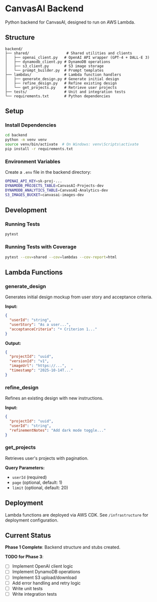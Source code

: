 # CanvasAI Backend

Python backend for CanvasAI, designed to run on AWS Lambda.

## Structure

```
backend/
├── shared/                 # Shared utilities and clients
│   ├── openai_client.py   # OpenAI API wrapper (GPT-4 + DALL-E 3)
│   ├── dynamodb_client.py # DynamoDB operations
│   ├── s3_client.py       # S3 image storage
│   └── prompt_builder.py  # Prompt templates
├── lambdas/               # Lambda function handlers
│   ├── generate_design.py # Generate initial design
│   ├── refine_design.py   # Refine existing design
│   └── get_projects.py    # Retrieve user projects
├── tests/                 # Unit and integration tests
└── requirements.txt       # Python dependencies
```

## Setup

### Install Dependencies

```bash
cd backend
python -m venv venv
source venv/bin/activate  # On Windows: venv\Scripts\activate
pip install -r requirements.txt
```

### Environment Variables

Create a `.env` file in the backend directory:

```bash
OPENAI_API_KEY=sk-proj-...
DYNAMODB_PROJECTS_TABLE=CanvasAI-Projects-dev
DYNAMODB_ANALYTICS_TABLE=CanvasAI-Analytics-dev
S3_IMAGES_BUCKET=canvasai-images-dev
```

## Development

### Running Tests

```bash
pytest
```

### Running Tests with Coverage

```bash
pytest --cov=shared --cov=lambdas --cov-report=html
```

## Lambda Functions

### generate_design

Generates initial design mockup from user story and acceptance criteria.

**Input:**
```json
{
  "userId": "string",
  "userStory": "As a user...",
  "acceptanceCriteria": "• Criterion 1..."
}
```

**Output:**
```json
{
  "projectId": "uuid",
  "versionId": "v1",
  "imageUrl": "https://...",
  "timestamp": "2025-10-14T..."
}
```

### refine_design

Refines an existing design with new instructions.

**Input:**
```json
{
  "projectId": "uuid",
  "userId": "string",
  "refinementNotes": "Add dark mode toggle..."
}
```

### get_projects

Retrieves user's projects with pagination.

**Query Parameters:**
- `userId` (required)
- `page` (optional, default: 1)
- `limit` (optional, default: 20)

## Deployment

Lambda functions are deployed via AWS CDK. See `/infrastructure` for deployment configuration.

## Current Status

**Phase 1 Complete**: Backend structure and stubs created.

**TODO for Phase 3**:
- [ ] Implement OpenAI client logic
- [ ] Implement DynamoDB operations
- [ ] Implement S3 upload/download
- [ ] Add error handling and retry logic
- [ ] Write unit tests
- [ ] Write integration tests

